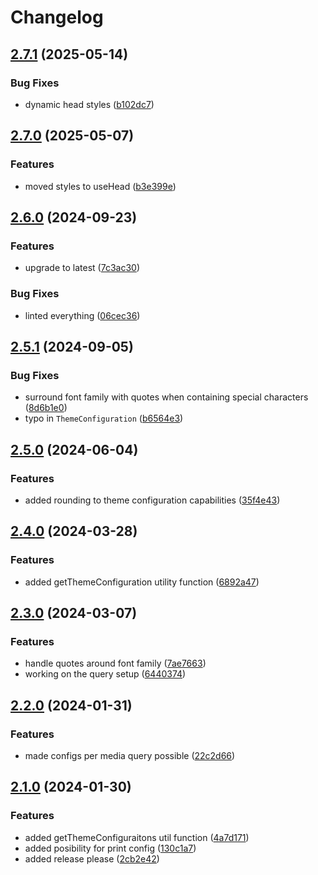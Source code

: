 # Changelog

## [2.7.1](https://github.com/limbo-works/Limbo.Nuxt.ThemeConfiguration/compare/v2.7.0...v2.7.1) (2025-05-14)


### Bug Fixes

* dynamic head styles ([b102dc7](https://github.com/limbo-works/Limbo.Nuxt.ThemeConfiguration/commit/b102dc7375b93b9185f8d450c9511b805469414e))

## [2.7.0](https://github.com/limbo-works/Limbo.Nuxt.ThemeConfiguration/compare/v2.6.0...v2.7.0) (2025-05-07)


### Features

* moved styles to useHead ([b3e399e](https://github.com/limbo-works/Limbo.Nuxt.ThemeConfiguration/commit/b3e399ec5fde109adfe9898b79d4eef26ce3f99e))

## [2.6.0](https://github.com/limbo-works/Limbo.Nuxt.ThemeConfiguration/compare/v2.5.1...v2.6.0) (2024-09-23)


### Features

* upgrade to latest ([7c3ac30](https://github.com/limbo-works/Limbo.Nuxt.ThemeConfiguration/commit/7c3ac304693f018d0d007cd538a3aab71b605745))


### Bug Fixes

* linted everything ([06cec36](https://github.com/limbo-works/Limbo.Nuxt.ThemeConfiguration/commit/06cec36561b9117d23e9171ce39c265463e924ce))

## [2.5.1](https://github.com/limbo-works/Limbo.Nuxt.ThemeConfiguration/compare/v2.5.0...v2.5.1) (2024-09-05)

### Bug Fixes

-   surround font family with quotes when containing special characters ([8d6b1e0](https://github.com/limbo-works/Limbo.Nuxt.ThemeConfiguration/commit/8d6b1e0c6b2dbcf60acb8f6d2018a8cb2a7af98b))
-   typo in `ThemeConfiguration` ([b6564e3](https://github.com/limbo-works/Limbo.Nuxt.ThemeConfiguration/commit/b6564e31c7b026d0e715fa496f66c676d0c808d4))

## [2.5.0](https://github.com/limbo-works/Limbo.Nuxt.ThemeConfiguration/compare/v2.4.0...v2.5.0) (2024-06-04)

### Features

-   added rounding to theme configuration capabilities ([35f4e43](https://github.com/limbo-works/Limbo.Nuxt.ThemeConfiguration/commit/35f4e43b699f12ce3d2f6f8e123aa66cc8cfc3e5))

## [2.4.0](https://github.com/limbo-works/Limbo.Nuxt.ThemeConfiguration/compare/v2.3.0...v2.4.0) (2024-03-28)

### Features

-   added getThemeConfiguration utility function ([6892a47](https://github.com/limbo-works/Limbo.Nuxt.ThemeConfiguration/commit/6892a47a889e59ec6078bb25ac4d1b71f62ab65b))

## [2.3.0](https://github.com/limbo-works/Limbo.Nuxt.ThemeConfiguration/compare/v2.2.0...v2.3.0) (2024-03-07)

### Features

-   handle quotes around font family ([7ae7663](https://github.com/limbo-works/Limbo.Nuxt.ThemeConfiguration/commit/7ae7663396323b8b666d17ab16dfbb514be7ccc3))
-   working on the query setup ([6440374](https://github.com/limbo-works/Limbo.Nuxt.ThemeConfiguration/commit/64403741e6730311be485c8d9e8b91e150819c4b))

## [2.2.0](https://github.com/limbo-works/Limbo.Nuxt.ThemeConfiguration/compare/v2.1.0...v2.2.0) (2024-01-31)

### Features

-   made configs per media query possible ([22c2d66](https://github.com/limbo-works/Limbo.Nuxt.ThemeConfiguration/commit/22c2d66a03e8139ebcacc67a4cc7ac53393d111e))

## [2.1.0](https://github.com/limbo-works/Limbo.Nuxt.ThemeConfiguration/compare/2.0.1...v2.1.0) (2024-01-30)

### Features

-   added getThemeConfiguraitons util function ([4a7d171](https://github.com/limbo-works/Limbo.Nuxt.ThemeConfiguration/commit/4a7d1715aca798b9dee3fdefb17f0aa68298608c))
-   added posibility for print config ([130c1a7](https://github.com/limbo-works/Limbo.Nuxt.ThemeConfiguration/commit/130c1a7803642b425ebc13e2dc0387e5869c90e3))
-   added release please ([2cb2e42](https://github.com/limbo-works/Limbo.Nuxt.ThemeConfiguration/commit/2cb2e429e1cac55b088e156118fc443f4a4a4dfb))
